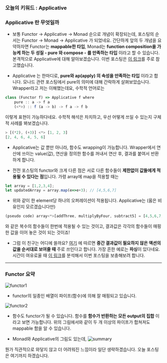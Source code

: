 ### 오늘의 키워드 : Applicative


### Applicative 란 무엇일까
- 보통 Functor -> Applicative -> Monad 순으로 개념이 확장되는데, 포스팅의 순서는 Functor -> Monad -> Applicative 가 되었네요. 
간단하게 앞의 두 개념을 요약하자면 Functor는 **mappable한 타입**, Monad는 **function composition을 가능케 하는 두 성질 - pure 와 compose - 를 만족하는 타입** 이라고 할 수 있습니다. 본격적으로 Applicative에 대해 알아보겠습니다. 이번 포스팅은 [이 링크](https://medium.com/@tzehsiang/javascript-functor-applicative-monads-in-pictures-b567c6415221)를 주로 참고했습니다.

- Applicative 는 한마디로, **pure와 ap(apply) 의 속성을 만족하는 타입** 이라고 합니다. 모나드 관련 포스팅에서 pure의 의미에 대해 간락하게 살펴보았습니다. Wrapper라고 저는 이해했는데요, 수학적 언어로는 

```javascript
class (Functor f) => Applicative f where
    pure :: a -> f a
    (<*>) :: f (a -> b) -> f a -> f b
```
이렇게 표현이 가능하다네요. 수학적 해석은 차치하고, 우선 어떻게 쓰일 수 있는지 구체적 사례를 봐보겠습니다. 

```javascript
> [(*2), (+3)] <*> [1, 2, 3]
[2, 4, 6, 4, 5, 6]
```
- Applicative는 값 뿐만 아니라, 함수도 wrapping이 가능합니다. Wrapper에서 연산에 쓰이는 value(값), 연산을 정의한 함수를 꺼내서 연산 후, 결과를 붙여서 반환하게 합니다. 

- 전전 포스팅의 functor와 크게 다른 점은 서로 다른 함수들이 **제한없이 값들에게 적용될 수 있다는 점**입니다. 가령 array에 map을 적용할 때는 

```javascript
let array = [1,2,3,4];
let updatedArray = array.map(e=>e+3); // [4,5,6,7]
```
- 위와 같이 한 element당 하나의 오퍼레이션이 적용됩니다. Applicative는 (옳은 비유인지 모르겠습니다만) 
```javascript
(pseudo code) array<*>[addThree, multiplyByFour, subtract5] = [4,5,6,7,16,20,24,28,-1,0,1,2]
```
 와 같은 복수의 함수들이 한번에 적용될 수 있는 것이고, 결과값은 각각의 함수들이 매핑한 값을 이어 놓은 것이 되는 것이죠!

 - 그럼 이 친구는 어디에 쓸까요? [여기](https://stackoverflow.com/questions/6570779/why-should-i-use-applicative-functors-in-functional-programming) 에 따르면 **중간 결과값이 필요하지 않은 액션의 값을 순서대로 보여줄 때** 주로 쓰인다고 합니다. 가장 흔한 예로는 **파싱**이 있다네요. 시간이 여유로울 때 [이 링크](https://arunraghavan.net/2018/02/applicative-functors-for-fun-and-parsing/)를 분석해서 이번 포스팅을 보충해보려 합니다.




---

### Functor 요약
![functor1](https://miro.medium.com/max/1400/1*Xoa27kT2FJ-HBtwsZRFrHg.gif)
- functor의 일종인 배열이 파이프(함수)에 의해 잘 매핑되고 있습니다.

![functor2](https://miro.medium.com/max/1400/1*gVhVPPtYrf44OPLpXEdU4A.gif)
- 함수도 functor가 될 수 있습니다. 함수를 **함수가 반환하는 모든 output의 집합** 이라고 보면 가능합니다. 위의 그림에서와 같이 두 개 이상의 파이프가 합쳐져도 mappable 함을 알 수 있습니다. 


- Monad와 Applicative의 그림도 있는데,
![summary](https://miro.medium.com/max/1400/1*kXKjxS87eVC58Rj4KTkWVQ.gif)

뭔가 직관적으로 와닿지 않고 더 어려워진 느낌이라 일단 생략하겠습니다. 오늘 포스팅은 여기까지 하겠습니다.

